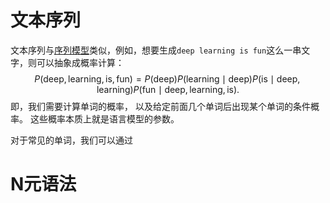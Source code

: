 # 文本序列

文本序列与[序列模型](序列模型.md)类似，例如，想要生成`deep learning is fun`这么一串文字，则可以抽象成概率计算：
$$
P(\text{deep}, \text{learning}, \text{is}, \text{fun}) =  P(\text{deep}) P(\text{learning}  \mid  \text{deep}) P(\text{is}  \mid  \text{deep}, \text{learning}) P(\text{fun}  \mid  \text{deep}, \text{learning}, \text{is}).
$$
即，我们需要计算单词的概率， 以及给定前面几个单词后出现某个单词的条件概率。 这些概率本质上就是语言模型的参数。

对于常见的单词，我们可以通过

# N元语法
